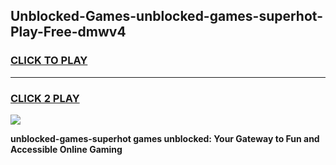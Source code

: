 
## Unblocked-Games-unblocked-games-superhot-Play-Free-dmwv4
<h3>
<a href="https://premium76.site?title=unblocked-games-superhot&ref=23A">CLICK TO PLAY</a></h3>
<hr>

<h3>
<a href="https://premium76.site?title=unblocked-games-superhot&ref=23A">CLICK 2 PLAY</a>
  
</h3>

<a href="https://premium76.site?title=unblocked-games-superhot&ref=23A"><img src="https://clearcache.store/games.png"></a>


**unblocked-games-superhot games unblocked: Your Gateway to Fun and Accessible Online Gaming**

